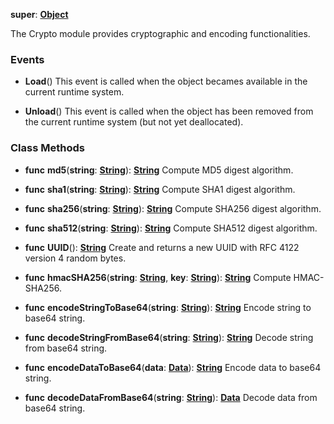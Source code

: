 **super**: **[Object](Object.md)**

The Crypto module provides cryptographic and encoding functionalities.

### Events

* **Load**()
This event is called when the object becames available in the current runtime system.

* **Unload**()
This event is called when the object has been removed from the current runtime system (but not yet deallocated).



### Class Methods

* **func** **md5**(**string**: **[String](../gravity/types.md)**): <strong>[String](../gravity/types.md)</strong> 
Compute MD5 digest algorithm.

* **func** **sha1**(**string**: **[String](../gravity/types.md)**): <strong>[String](../gravity/types.md)</strong> 
Compute SHA1 digest algorithm.

* **func** **sha256**(**string**: **[String](../gravity/types.md)**): <strong>[String](../gravity/types.md)</strong> 
Compute SHA256 digest algorithm.

* **func** **sha512**(**string**: **[String](../gravity/types.md)**): <strong>[String](../gravity/types.md)</strong> 
Compute SHA512 digest algorithm.

* **func** **UUID**(): <strong>[String](../gravity/types.md)</strong> 
Create and returns a new UUID with RFC 4122 version 4 random bytes.

* **func** **hmacSHA256**(**string**: **[String](../gravity/types.md)**, **key**: **[String](../gravity/types.md)**): <strong>[String](../gravity/types.md)</strong> 
Compute HMAC-SHA256.

* **func** **encodeStringToBase64**(**string**: **[String](../gravity/types.md)**): <strong>[String](../gravity/types.md)</strong> 
Encode string to base64 string.

* **func** **decodeStringFromBase64**(**string**: **[String](../gravity/types.md)**): <strong>[String](../gravity/types.md)</strong> 
Decode string from base64 string.

* **func** **encodeDataToBase64**(**data**: **[Data](Data.md)**): <strong>[String](../gravity/types.md)</strong> 
Encode data to base64 string.

* **func** **decodeDataFromBase64**(**string**: **[String](../gravity/types.md)**): <strong>[Data](Data.md)</strong> 
Decode data from base64 string.





